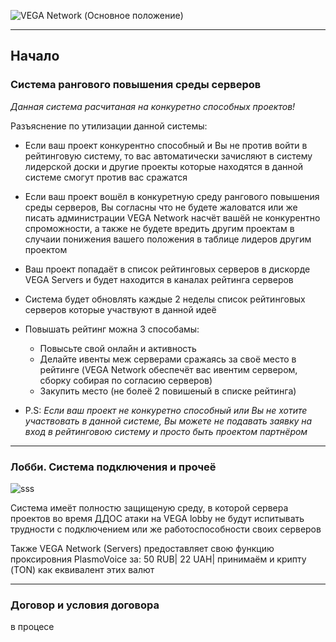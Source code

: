 ![VEGA Network (Основное положение)](https://i.imgur.com/KzQA3tA.png)

---
## Начало
### Система рангового повышения среды серверов

*Данная система расчитаная на конкуретно способных проектов!*

Разъяснение по утилизации данной системы:
* Если ваш проект конкурентно способный и Вы не против войти в рейтинговую систему, то вас автоматически зачисляют в систему лидерской доски и другие проекты которые находятся в данной системе смогут против вас сражатся
* Если ваш проект вошёл в конкуретную среду рангового повышения среды серверов, Вы согласны что не будете жаловатся или же писать администрации VEGA Network насчёт вашёй не конкурентно спроможности, а также не будете вредить другим проектам в случаии понижения вашего положения в таблице лидеров другим проектом
* Ваш проект попадаёт в список рейтинговых серверов в дискорде VEGA Servers и будет находится в каналах рейтинга серверов
* Система будет обновлять каждые 2 неделы список рейтинговых серверов которые участвуют в данной идеё
* Повышать рейтинг можна 3 способамы:
  * Повысьте свой онлайн и активность
  * Делайте ивенты меж серверами сражаясь за своё место в рейтинге (VEGA Network обеспечёт вас ивентим сервером, сборку собирая по согласию серверов)
  * Закупить место (не болеё 2 повишеный в списке рейтинга)


* P.S: *Если ваш проект не конкуретно способный или Вы не хотите участвовать в данной системе, Вы можете не подавать заявку на вход в рейтинговою систему и просто быть проектом партнёром*
---
### Лобби. Система подключения и прочеё

![sss](https://i.imgur.com/oPeVc6G.png)

Система имеёт полностю защищеную среду, в которой сервера проектов во время ДДОС атаки на VEGA lobby не будут испитывать трудности с подключением или же работоспособности своих серверов

Также VEGA Network (Servers) предоставляет свою функцию проксировния PlasmoVoice за: 50 RUB| 22 UAH| принимаём и крипту (TON) как еквивалент этих валют

---
### Договор и условия договора
в процесе